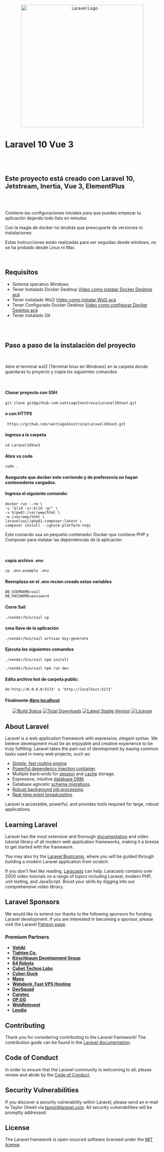 <p align="center"><a href="https://laravel.com" target="_blank"><img src="https://raw.githubusercontent.com/laravel/art/master/logo-lockup/5%20SVG/2%20CMYK/1%20Full%20Color/laravel-logolockup-cmyk-red.svg" width="400" alt="Laravel Logo"></a></p>


<h1>Laravel 10 Vue 3 </h1>
<br><br>
<h2>Este proyecto está creado con Laravel 10, Jetstream, Inertia, Vue 3, ElementPlus</h2>
<br><br>
<p>Contiene las configuraciones iniciales para que puedas empezar tu aplicación dejando todo listo en minutos</p>
<p>Con la magía de docker no tendrás que preocuparte de versiones ni instalaciones</p>
<p>Estas instrucciones están realizadas para ser seguidas desde windows, no se ha probado desde Linux ni Mac</p>

<br>

<h2>Requisitos</h2>

<ul> 
    <li>
        Sistema operativo Windows
    </li>
    <li>
        Tener Instalado Docker Desktop
         <a href="https://youtu.be/9AZAVlknsVI">Video como instalar Docker Desktop acá</a>
    </li>
    <li>
         Tener Instalado Wsl2 
        <a href="https://youtu.be/9AZAVlknsVI">Video como instalar Wsl2 acá</a>
    </li>
    <li>
         Tener Configurado Docker Desktop 
        <a href="https://youtu.be/9AZAVlknsVI">Video como configurar Docker Desktop acá</a>
    </li>
    <li>Tener instalado Git</li>
</ul>
<br>


<br>
<h2>Paso a paso de la instalación del proyecto</h2>
<br>

<p>Abre el terminal wsl2 (Terminal linux en Windows) en la carpeta donde guardaras tu proyecto y copia los siguientes comandos</p>

<br>
<h4>Clonar proyecto con SSH</h4>


    git clone git@github.com:santiagoInostroza/Laravel10Vue3.git
    
    
<h4>o con HTTPS</h4>


     https://github.com/santiagoInostroza/Laravel10Vue3.git


<h4>ingresa a la carpeta</h4>


    cd Laravel10Vue3 
    
    
<h4>Abre vs code</h4>

    code .
    
<h4>Asegurate que docker este corriendo y de preferencia no hayan contenedores cargados.</h4>
<h4>Ingresa el siguiente comando: </h4>

    docker run --rm \
    -u "$(id -u):$(id -g)" \
    -v $(pwd):/var/www/html \
    -w /var/www/html \
    laravelsail/php81-composer:latest \
    composer install --ignore-platform-reqs

Este comando usa un pequeño contenedor Docker que contiene PHP y Composer para instalar las dependencias de la aplicación
    
<br/>

<h4>copia archivo .env</h4>


    cp .env.example .env

<h4>Reemplaza en el .env recien creado estas variables</h4>

    DB_USERNAME=sail
    DB_PASSWORD=password

<h4>Corre Sail</h4>

    ./vendor/bin/sail up



    
    
<h4>crea llave de la aplicación</h4>

    ./vendor/bin/sail artisan key:generate
   
    
    
<h4>Ejecuta los siguientes comandos</h4>


    ./vendor/bin/sail npm install
   
    ./vendor/bin/sail npm run dev
    

<h4>Edita archivo hot de carpeta public:</h4>

    
    de'http://0.0.0.0:5173' a 'http://localhost:5173'


<h4>Finalmente <a href="http://localhost" >Abre localhost</a></h4>



<p align="center">
<a href="https://github.com/laravel/framework/actions"><img src="https://github.com/laravel/framework/workflows/tests/badge.svg" alt="Build Status"></a>
<a href="https://packagist.org/packages/laravel/framework"><img src="https://img.shields.io/packagist/dt/laravel/framework" alt="Total Downloads"></a>
<a href="https://packagist.org/packages/laravel/framework"><img src="https://img.shields.io/packagist/v/laravel/framework" alt="Latest Stable Version"></a>
<a href="https://packagist.org/packages/laravel/framework"><img src="https://img.shields.io/packagist/l/laravel/framework" alt="License"></a>
</p>

## About Laravel

Laravel is a web application framework with expressive, elegant syntax. We believe development must be an enjoyable and creative experience to be truly fulfilling. Laravel takes the pain out of development by easing common tasks used in many web projects, such as:

- [Simple, fast routing engine](https://laravel.com/docs/routing).
- [Powerful dependency injection container](https://laravel.com/docs/container).
- Multiple back-ends for [session](https://laravel.com/docs/session) and [cache](https://laravel.com/docs/cache) storage.
- Expressive, intuitive [database ORM](https://laravel.com/docs/eloquent).
- Database agnostic [schema migrations](https://laravel.com/docs/migrations).
- [Robust background job processing](https://laravel.com/docs/queues).
- [Real-time event broadcasting](https://laravel.com/docs/broadcasting).

Laravel is accessible, powerful, and provides tools required for large, robust applications.

## Learning Laravel

Laravel has the most extensive and thorough [documentation](https://laravel.com/docs) and video tutorial library of all modern web application frameworks, making it a breeze to get started with the framework.

You may also try the [Laravel Bootcamp](https://bootcamp.laravel.com), where you will be guided through building a modern Laravel application from scratch.

If you don't feel like reading, [Laracasts](https://laracasts.com) can help. Laracasts contains over 2000 video tutorials on a range of topics including Laravel, modern PHP, unit testing, and JavaScript. Boost your skills by digging into our comprehensive video library.

## Laravel Sponsors

We would like to extend our thanks to the following sponsors for funding Laravel development. If you are interested in becoming a sponsor, please visit the Laravel [Patreon page](https://patreon.com/taylorotwell).

### Premium Partners

- **[Vehikl](https://vehikl.com/)**
- **[Tighten Co.](https://tighten.co)**
- **[Kirschbaum Development Group](https://kirschbaumdevelopment.com)**
- **[64 Robots](https://64robots.com)**
- **[Cubet Techno Labs](https://cubettech.com)**
- **[Cyber-Duck](https://cyber-duck.co.uk)**
- **[Many](https://www.many.co.uk)**
- **[Webdock, Fast VPS Hosting](https://www.webdock.io/en)**
- **[DevSquad](https://devsquad.com)**
- **[Curotec](https://www.curotec.com/services/technologies/laravel/)**
- **[OP.GG](https://op.gg)**
- **[WebReinvent](https://webreinvent.com/?utm_source=laravel&utm_medium=github&utm_campaign=patreon-sponsors)**
- **[Lendio](https://lendio.com)**

## Contributing

Thank you for considering contributing to the Laravel framework! The contribution guide can be found in the [Laravel documentation](https://laravel.com/docs/contributions).

## Code of Conduct

In order to ensure that the Laravel community is welcoming to all, please review and abide by the [Code of Conduct](https://laravel.com/docs/contributions#code-of-conduct).

## Security Vulnerabilities

If you discover a security vulnerability within Laravel, please send an e-mail to Taylor Otwell via [taylor@laravel.com](mailto:taylor@laravel.com). All security vulnerabilities will be promptly addressed.

## License

The Laravel framework is open-sourced software licensed under the [MIT license](https://opensource.org/licenses/MIT).
